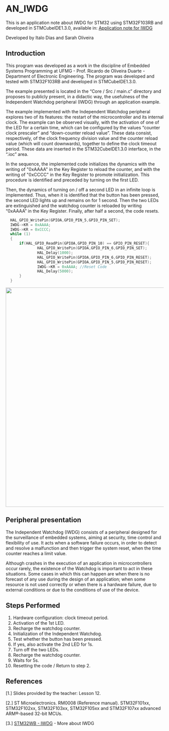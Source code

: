 # AN_IWDG

This is an application note about IWDG for STM32 using STM32F103RB and developed in STMCubeIDE1.3.0, available in: [Application note for IWDG](https://github.com/Italodias32/AN_IWDG/files/6098826/AN_IWDG.pdf)

Developed by Italo Dias and Sarah Oliveira

## Introduction

This program was developed as a work in the discipline of Embedded Systems Programming at UFMG - Prof. Ricardo de Oliveira Duarte - Department of Electronic Engineering. The program was developed and tested with STM32F103RB and developed in STMCubeIDE1.3.0. 

The example presented is located in the “Core / Src / main.c” directory and proposes to publicly present, in a didactic way, the usefulness of the Independent Watchdog peripheral (IWDG) through an application example. 

The example implemented with the Independent Watchdog peripheral explores two of its features: the restart of the microcontroller and its internal clock. The example can be observed visually, with the activation of one of the LED for a certain time, which can be configured by the values “counter clock prescaler” and “down-counter reload value”. These data consist, respectively, of the clock frequency division value and the counter reload value (which will count downwards), together to define the clock timeout period. These data are inserted in the STM32CubeIDE1.3.0 interface, in the “.ioc” area.

In the sequence, the implemented code initializes the dynamics with the writing of "0xAAAA" in the Key Register to reload the counter, and with the writing of "0xCCCC" in the Key Register to promote initialization. This procedure is identified and preceded by turning on the first LED.

Then, the dynamics of turning on / off a second LED in an infinite loop is implemented. Thus, when it is identified that the button has been pressed, the second LED lights up and remains on for 1 second. Then the two LEDs are extinguished and the watchdog counter is reloaded by writing “0xAAAA” in the Key Register. Finally, after half a second, the code resets.

```c
  HAL_GPIO_WritePin(GPIOA,GPIO_PIN_5,GPIO_PIN_SET);
  IWDG->KR = 0xAAAA;
  IWDG->KR = 0xCCCC;
  while (1)
  {
	  if(HAL_GPIO_ReadPin(GPIOA,GPIO_PIN_10) == GPIO_PIN_RESET){
		      HAL_GPIO_WritePin(GPIOA,GPIO_PIN_6,GPIO_PIN_SET);
		      HAL_Delay(1000);
	  		  HAL_GPIO_WritePin(GPIOA,GPIO_PIN_6,GPIO_PIN_RESET);
	  		  HAL_GPIO_WritePin(GPIOA,GPIO_PIN_5,GPIO_PIN_RESET);
	  		  IWDG->KR = 0xAAAA; //Reset Code
	  		  HAL_Delay(5000);
	  }
  }
```

<div align="center"><img src="https://user-images.githubusercontent.com/38631264/110269719-0e39d500-7fa3-11eb-96c4-645d102a3dfe.gif" width="700"></div>

## Peripheral presentation

The Independent Watchdog (IWDG) consists of a peripheral designed for the surveillance of embedded systems, aiming at security, time control and flexibility of use. It acts when a software failure occurs, in order to detect and resolve a malfunction and then trigger the system reset, when the time counter reaches a limit value.

Although crashes in the execution of an application in microcontrollers occur rarely, the existence of the Watchdog is important to act in these situations. Some cases in which this can happen are when there is no forecast of any use during the design of an application; when some resource is not used correctly or when there is a hardware failure, due to external conditions or due to the conditions of use of the device.

## Steps Performed

1. Hardware configuration: clock timeout period.
2. Activation of the 1st LED.
3. Recharge the watchdog counter.
4. Initialization of the Independent Watchdog.
5. Test whether the button has been pressed.
6. If yes, also activate the 2nd LED for 1s.
7. Turn off the two LEDs.
8. Recharge the watchdog counter.
9. Waits for 5s.
10. Resetting the code / Return to step 2.

## References
[1.] Slides provided by the teacher: Lesson 12.

[2.] ST Microelectronics. RM0008 (Reference manual). STM32F101xx, STM32F102xx, STM32F103xx, STM32F105xx and STM32F107xx advanced ARM®-based 32-bit MCUs.

[3.] [STM32WB - IWDG](https://www.st.com/content/ccc/resource/training/technical/product_training/group0/01/24/22/29/38/70/40/57/STM32WB-WDG_TIMERS-Independent-Watchdog-IWDG/files/STM32WB-WDG_TIMERS-Independent-Watchdog-IWDG.pdf/jcr:content/translations/en.STM32WB-WDG_TIMERS-Independent-Watchdog-IWDG.pdf) - More about IWDG
